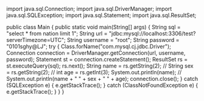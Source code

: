 import java.sql.Connection;
import java.sql.DriverManager;
import java.sql.SQLException;
import java.sql.Statement;
import java.sql.ResultSet;

public class Main {
    public static void main(String[] args) {
        String sql = "select * from nation limit 1";
        String url = "jdbc:mysql://localhost:3306/test?serverTimezone=UTC";
        String username = "root";
        String password = "0101sghy@LJ";
        try {
            Class.forName("com.mysql.cj.jdbc.Driver");
            Connection connection = DriverManager.getConnection(url, username, password);
            Statement st = connection.createStatement();
            ResultSet rs = st.executeQuery(sql);
            rs.next();
            String name = rs.getString(2);
           // String sex = rs.getString(2);
           // int age = rs.getInt(3);
            System.out.println(name);
           // System.out.println(name + " " + sex + " " + age);
            connection.close();
        } catch (SQLException e) {
            e.getStackTrace();
        } catch (ClassNotFoundException e) {
            e.getStackTrace();
        }
    }
}
